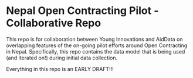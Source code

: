 Nepal Open Contracting Pilot - Collaborative Repo
=================================================

This repo is for collaboration between Young Innovations and AidData on overlapping features of the on-going pilot efforts around Open Contracting in Nepal. Specifically, this repo contains the data model that is being used (and iterated on!) during initial data collection.

Everything in this repo is an EARLY DRAFT!!!